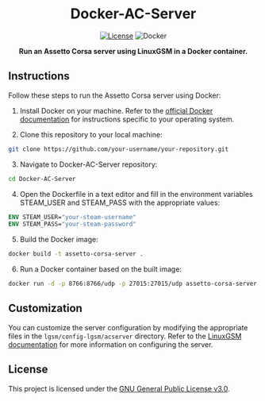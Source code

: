 <h1 align="center">Docker-AC-Server</h1>

<p align="center">
  <a href="https://www.gnu.org/licenses/gpl-3.0.en.html"><img src="https://img.shields.io/badge/License-GPLv3-blue.svg" alt="License"></a>
  <img src="https://img.shields.io/badge/Docker-%231572B6.svg?&style=flat-square&logo=docker&logoColor=white" alt="Docker">
</p>

<p align="center">
  <strong>Run an Assetto Corsa server using LinuxGSM in a Docker container.</strong>
</p>

## Instructions

Follow these steps to run the Assetto Corsa server using Docker:

1. Install Docker on your machine. Refer to the [official Docker documentation](https://docs.docker.com/get-docker/) for instructions specific to your operating system.

2. Clone this repository to your local machine:

```bash
git clone https://github.com/your-username/your-repository.git
```

3. Navigate to Docker-AC-Server repository:
```bash
cd Docker-AC-Server
```

4. Open the Dockerfile in a text editor and fill in the environment variables STEAM_USER and STEAM_PASS with the appropriate values:
```dockerfile
ENV STEAM_USER="your-steam-username"
ENV STEAM_PASS="your-steam-password"
```

5. Build the Docker image:
```bash
docker build -t assetto-corsa-server .
```

6. Run a Docker container based on the built image:
```bash
docker run -d -p 8766:8766/udp -p 27015:27015/udp assetto-corsa-server
```

## Customization

You can customize the server configuration by modifying the appropriate files in the `lgsm/config-lgsm/acserver` directory. Refer to the [LinuxGSM documentation](https://docs.linuxgsm.com/) for more information on configuring the server.

## License
This project is licensed under the [GNU General Public License v3.0](https://www.gnu.org/licenses/gpl-3.0.en.html).